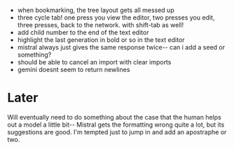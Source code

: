 - when bookmarking, the tree layout gets all messed up
- three cycle tab! one press you view the editor, two presses you edit, three presses, back to the network. with shift-tab as well!
- add child number to the end of the text editor
- highlight the last generation in bold or so in the text editor
- mistral always just gives the same response twice-- can i add a seed or something?
- should be able to cancel an import with clear imports
- gemini doesnt seem to return newlines




# Later

Will eventually need to do something about the case that the human helps out a model a little bit-- Mistral gets the formatting wrong quite a lot, but its suggestions are good. I'm tempted just to jump in and add an apostraphe or two.
